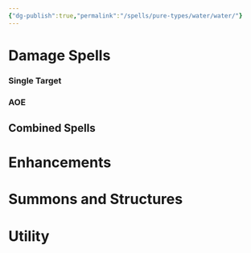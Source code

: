 ```yaml
---
{"dg-publish":true,"permalink":"/spells/pure-types/water/water/"}
---
```


# Damage Spells

### Single Target

### AOE

## Combined Spells

# Enhancements

# Summons and Structures

# Utility
